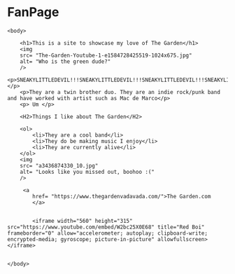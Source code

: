 # FanPage

<html lang="en">
    <head>
        <meta charset="UTF-8"/>
        <title>The Garden Faaaaannnnn Paaaaaage!</title>
    </head>

    <body>
        
        <h1>This is a site to showcase my love of The Garden</h1>
        <img 
        src= "The-Garden-Youtube-1-e1584728425519-1024x675.jpg"
        alt= "Who is the green dude?"
        />
        <p>SNEAKYLITTLEDEVIL!!!SNEAKYLITTLEDEVIL!!!SNEAKYLITTLEDEVIL!!!SNEAKYLITTLEDEVIL!!!SNEAKYLITTLEDEVIL!!!SNEAKYLITTLEDEVIL!!!SNEAKYLITTLEDEVIL!!!SNEAKYLITTLEDEVIL!!!SNEAKYLITTLEDEVIL!!!</p>
        <p>They are a twin brother duo. They are an indie rock/punk band and have worked with artist such as Mac de Marco</p>
        <p> Um </p>

        <H2>Things I like about The Garden</H2>

        <ol>
            <li>They are a cool band</li>
            <li>They do be making music I enjoy</li>
            <li>They are currently alive</li>
        </ol>
        <img 
        src= "a3436874330_10.jpg"
        alt= "Looks like you missed out, boohoo :("
        />

         <a
            href= "https://www.thegardenvadavada.com/">The Garden.com
            </a>
        
        
            <iframe width="560" height="315" src="https://www.youtube.com/embed/W2bc25X0E68" title="Red Boi" frameborder="0" allow="accelerometer; autoplay; clipboard-write; encrypted-media; gyroscope; picture-in-picture" allowfullscreen></iframe>
            
    
    </body>
